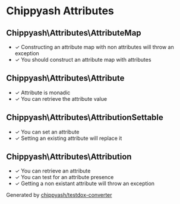 # Chippyash Attributes

## Chippyash\Attributes\AttributeMap

*  ✓ Constructing an attribute map with non attributes will throw an exception
*  ✓ You should construct an attribute map with attributes

## Chippyash\Attributes\Attribute

*  ✓ Attribute is monadic
*  ✓ You can retrieve the attribute value

## Chippyash\Attributes\AttributionSettable

*  ✓ You can set an attribute
*  ✓ Setting an existing attribute will replace it

## Chippyash\Attributes\Attribution

*  ✓ You can retrieve an attribute
*  ✓ You can test for an attribute presence
*  ✓ Getting a non existant attribute will throw an exception


Generated by [chippyash/testdox-converter](https://github.com/chippyash/Testdox-Converter)